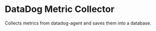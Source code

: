 DataDog Metric Collector
========================

Collects metrics from datadog-agent and saves them into a database.